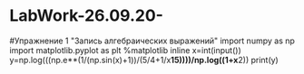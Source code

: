 # LabWork-26.09.20-
#Упражнение 1 "Запись алгебраических выражений"
import numpy as np
import matplotlib.pyplot as plt
%matplotlib inline
x=int(input())
y=np.log(((np.e**(1/(np.sin(x)+1))/(5/4+1/x**15))))/np.log((1+x**2))
print(y)
